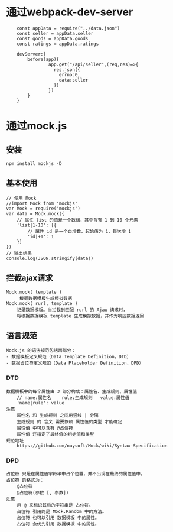 # 通过webpack-dev-server
        const appData = require("../data.json")
        const seller = appData.seller
        const goods = appData.goods
        const ratings = appData.ratings
        
        devServer:{
            before(app){
                    app.get("/api/seller",(req,res)=>{
                      res.json({
                        errno:0,
                        data:seller
                      })
                    })
            } 
        }

# 通过mock.js
## 安装
    npm install mockjs -D
## 基本使用
    // 使用 Mock
    //import Mock from 'mockjs'
    var Mock = require('mockjs')
    var data = Mock.mock({
        // 属性 list 的值是一个数组，其中含有 1 到 10 个元素
        'list|1-10': [{
            // 属性 id 是一个自增数，起始值为 1，每次增 1
            'id|+1': 1
        }]
    })
    // 输出结果
    console.log(JSON.stringify(data))    
## 拦截ajax请求
    Mock.mock( template )
         根据数据模板生成模拟数据
    Mock.mock( rurl, template ) 
        记录数据模板。当拦截到匹配 rurl 的 Ajax 请求时，
        将根据数据模板 template 生成模拟数据，并作为响应数据返回
## 语言规范
    Mock.js 的语法规范包括两部分：
    - 数据模板定义规范（Data Template Definition，DTD）
    - 数据占位符定义规范（Data Placeholder Definition，DPD）
### DTD
    数据模板中的每个属性由 3 部分构成：属性名、生成规则、属性值
        // name:属性名    rule:生成规则   value:属性值
        'name|rule': value
    注意
        属性名 和 生成规则 之间用竖线 | 分隔
        生成规则 的 含义 需要依赖 属性值的类型 才能确定
        属性值 中可以含有 @占位符
        属性值 还指定了最终值的初始值和类型
    规范地址
        https://github.com/nuysoft/Mock/wiki/Syntax-Specification              
### DPD  
    占位符 只是在属性值字符串中占个位置，并不出现在最终的属性值中。
    占位符 的格式为：
        @占位符
        @占位符(参数 [, 参数])
    注意    
        用 @ 来标识其后的字符串是 占位符。
        占位符 引用的是 Mock.Random 中的方法。
        占位符 也可以引用 数据模板 中的属性。
        占位符 会优先引用 数据模板 中的属性。
        
            
          
